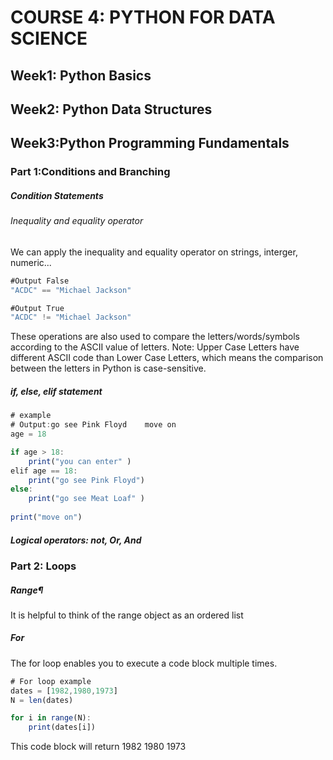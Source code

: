 # COURSE 4: PYTHON FOR DATA SCIENCE
## Week1: Python Basics
## Week2: Python Data Structures
## Week3:Python Programming Fundamentals
### Part 1:Conditions and Branching
##### Condition Statements
###### Inequality and equality operator
We can apply the inequality and equality operator on strings, interger, numeric...
```js
#Output False
"ACDC" == "Michael Jackson"

#Output True
"ACDC" != "Michael Jackson"
```
These operations are also used to compare the letters/words/symbols according to the ASCII value of letters.
Note: Upper Case Letters have different ASCII code than Lower Case Letters, which means the comparison between the letters in Python is case-sensitive.

##### if, else, elif statement

```js 
# example
# Output:go see Pink Floyd    move on
age = 18

if age > 18:
    print("you can enter" )
elif age == 18:
    print("go see Pink Floyd")
else:
    print("go see Meat Loaf" )
    
print("move on")
```
 



##### Logical operators: not, Or, And


### Part 2: Loops
##### Range¶
It is helpful to think of the range object as an ordered list

##### For
The for loop enables you to execute a code block multiple times.
```js 
# For loop example
dates = [1982,1980,1973]
N = len(dates)

for i in range(N):
    print(dates[i])
```
This code block will return 1982 1980 1973

